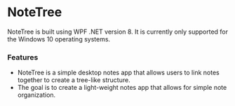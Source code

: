 # NoteTree
NoteTree is built using WPF .NET version 8. It is currently only supported for the Windows 10 operating systems.

### Features
- NoteTree is a simple desktop notes app that allows users to link notes together to create a tree-like structure.
- The goal is to create a light-weight notes app that allows for simple note organization.
